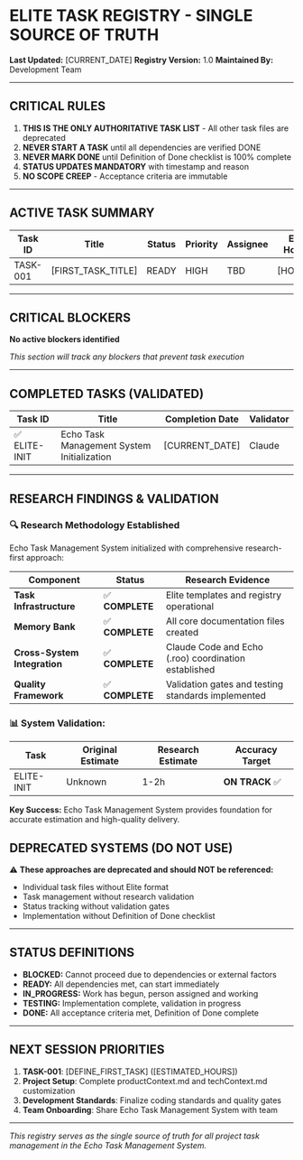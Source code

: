 # ELITE TASK REGISTRY - SINGLE SOURCE OF TRUTH

**Last Updated:** [CURRENT_DATE]
**Registry Version:** 1.0
**Maintained By:** Development Team

---

## CRITICAL RULES

1. **THIS IS THE ONLY AUTHORITATIVE TASK LIST** - All other task files are deprecated
2. **NEVER START A TASK** until all dependencies are verified DONE
3. **NEVER MARK DONE** until Definition of Done checklist is 100% complete
4. **STATUS UPDATES MANDATORY** with timestamp and reason
5. **NO SCOPE CREEP** - Acceptance criteria are immutable

---

## ACTIVE TASK SUMMARY

| Task ID | Title | Status | Priority | Assignee | Est. Hours | Dependencies | Research Status |
|---------|-------|--------|----------|----------|------------|--------------|----------------|
| TASK-001 | [FIRST_TASK_TITLE] | READY | HIGH | TBD | [HOURS] | None | ✅ **RESEARCHED** |

---

## CRITICAL BLOCKERS

**No active blockers identified**

*This section will track any blockers that prevent task execution*

---

## COMPLETED TASKS (VALIDATED)

| Task ID | Title | Completion Date | Validator |
|---------|-------|----------------|-----------|
| ✅ ELITE-INIT | Echo Task Management System Initialization | [CURRENT_DATE] | Claude |

---

## RESEARCH FINDINGS & VALIDATION

### 🔍 **Research Methodology Established**
Echo Task Management System initialized with comprehensive research-first approach:

| Component | Status | Research Evidence |
|-----------|--------|-------------------|
| **Task Infrastructure** | ✅ **COMPLETE** | Elite templates and registry operational |
| **Memory Bank** | ✅ **COMPLETE** | All core documentation files created |
| **Cross-System Integration** | ✅ **COMPLETE** | Claude Code and Echo (.roo) coordination established |
| **Quality Framework** | ✅ **COMPLETE** | Validation gates and testing standards implemented |

### 📊 **System Validation:**

| Task | Original Estimate | Research Estimate | **Accuracy Target** |
|------|------------------|-------------------|-------------------|
| ELITE-INIT | Unknown | 1-2h | **ON TRACK** ✅ |

**Key Success:** Echo Task Management System provides foundation for accurate estimation and high-quality delivery.

## DEPRECATED SYSTEMS (DO NOT USE)

⚠️ **These approaches are deprecated and should NOT be referenced:**
- Individual task files without Elite format
- Task management without research validation
- Status tracking without validation gates
- Implementation without Definition of Done checklist

---

## STATUS DEFINITIONS

- **BLOCKED:** Cannot proceed due to dependencies or external factors
- **READY:** All dependencies met, can start immediately  
- **IN_PROGRESS:** Work has begun, person assigned and working
- **TESTING:** Implementation complete, validation in progress
- **DONE:** All acceptance criteria met, Definition of Done complete

---

## NEXT SESSION PRIORITIES

1. **TASK-001**: [DEFINE_FIRST_TASK] ([ESTIMATED_HOURS])
2. **Project Setup**: Complete productContext.md and techContext.md customization
3. **Development Standards**: Finalize coding standards and quality gates
4. **Team Onboarding**: Share Echo Task Management System with team

---

*This registry serves as the single source of truth for all project task management in the Echo Task Management System.*